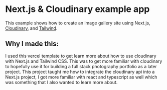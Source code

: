 # Next.js & Cloudinary example app

This example shows how to create an image gallery site using Next.js, [Cloudinary](https://cloudinary.com), and [Tailwind](https://tailwindcss.com).

## Why I made this:
I used this vercel template to get learn more about how to use cloudinary with Next.js and Tailwind CSS. This was to get more familiar with cloudinary to hopefully use it for building a full stack photography portfolio as a later project. This project taught me how to integrate the cloudinary api into a Next.js project, I got more familiar with react and typescript as well which was something that I also wanted to learn more about. 